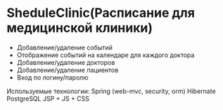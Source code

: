 # SheduleClinic(Расписание для медицинской клиники)
- Добавление/удаление событий 
- Отображение событий на календаре для каждого доктора
- Добавление/удаление докторов
- Добавление/удаление пациентов
- Вход по логину/паролю

Используемые технологии:
Spring (web-mvc, security, orm)
Hibernate
PostgreSQL
JSP + JS + CSS
